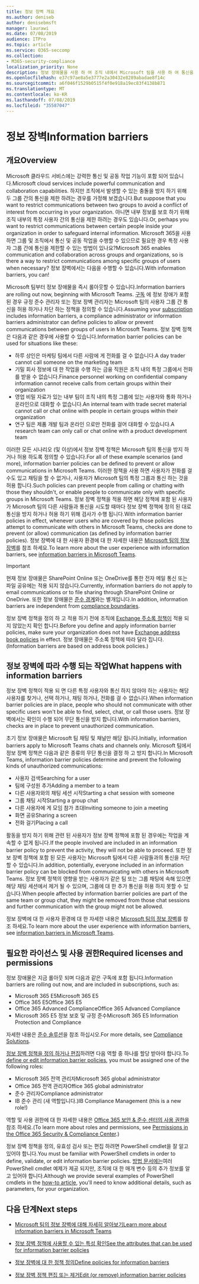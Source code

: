 ```yaml
---
title: 정보 장벽 개요
ms.author: deniseb
author: denisebmsft
manager: laurawi
ms.date: 07/08/2019
audience: ITPro
ms.topic: article
ms.service: O365-seccomp
ms.collection:
- M365-security-compliance
localization_priority: None
description: 정보 장애물을 사용 하 여 조직 내에서 Microsoft 팀을 사용 하 여 통신을 준수 하는지 확인 합니다.
ms.openlocfilehash: e37c97ae8a5e3777e2a30432e8289abadae8f14c
ms.sourcegitcommit: a6f046f1529b0515f4f0e918a19ec83f4138b871
ms.translationtype: MT
ms.contentlocale: ko-KR
ms.lasthandoff: 07/08/2019
ms.locfileid: "35587047"
---
```

# <a name="information-barriers"></a><span data-ttu-id="f302a-103">정보 장벽</span><span class="sxs-lookup"><span data-stu-id="f302a-103">Information barriers</span></span>

## <a name="overview"></a><span data-ttu-id="f302a-104">개요</span><span class="sxs-lookup"><span data-stu-id="f302a-104">Overview</span></span>

<span data-ttu-id="f302a-105">Microsoft 클라우드 서비스에는 강력한 통신 및 공동 작업 기능이 포함 되어 있습니다.</span><span class="sxs-lookup"><span data-stu-id="f302a-105">Microsoft cloud services include powerful communication and collaboration capabilities.</span></span> <span data-ttu-id="f302a-106">하지만 조직에서 발생할 수 있는 충돌을 방지 하기 위해 두 그룹 간의 통신을 제한 하려는 경우를 가정해 보겠습니다.</span><span class="sxs-lookup"><span data-stu-id="f302a-106">But suppose that you want to restrict communications between two groups to avoid a conflict of interest from occurring in your organization.</span></span> <span data-ttu-id="f302a-107">아니면 내부 정보를 보호 하기 위해 조직 내부의 특정 사용자 간의 통신을 제한 하려는 경우도 있습니다.</span><span class="sxs-lookup"><span data-stu-id="f302a-107">Or, perhaps you want to restrict communications between certain people inside your organization in order to safeguard internal information.</span></span> <span data-ttu-id="f302a-108">Microsoft 365을 사용 하면 그룹 및 조직에서 통신 및 공동 작업을 수행할 수 있으므로 필요한 경우 특정 사용자 그룹 간에 통신을 제한할 수 있는 방법이 있나요?</span><span class="sxs-lookup"><span data-stu-id="f302a-108">Microsoft 365 enables communication and collaboration across groups and organizations, so is there a way to restrict communications among specific groups of users when necessary?</span></span> <span data-ttu-id="f302a-109">정보 장벽에서는 다음을 수행할 수 있습니다.</span><span class="sxs-lookup"><span data-stu-id="f302a-109">With information barriers, you can!</span></span> 

<span data-ttu-id="f302a-110">Microsoft 팀부터 정보 장애물을 즉시 롤아웃할 수 있습니다.</span><span class="sxs-lookup"><span data-stu-id="f302a-110">Information barriers are rolling out now, beginning with Microsoft Teams.</span></span> <span data-ttu-id="f302a-111">[구독](#required-licenses-and-permissions) 에 정보 장애가 포함 된 경우 규정 준수 관리자 또는 정보 장벽 관리자는 Microsoft 팀의 사용자 그룹 간 통신을 허용 하거나 차단 하는 정책을 정의할 수 있습니다.</span><span class="sxs-lookup"><span data-stu-id="f302a-111">Assuming your [subscription](#required-licenses-and-permissions) includes information barriers, a compliance administrator or information barriers administrator can define policies to allow or prevent communications between groups of users in Microsoft Teams.</span></span> <span data-ttu-id="f302a-112">정보 장벽 정책은 다음과 같은 경우에 사용할 수 있습니다.</span><span class="sxs-lookup"><span data-stu-id="f302a-112">Information barrier policies can be used for situations like these:</span></span>

- <span data-ttu-id="f302a-113">하루 상인은 마케팅 팀에서 다른 사람에 게 전화를 걸 수 없습니다.</span><span class="sxs-lookup"><span data-stu-id="f302a-113">A day trader cannot call someone on the marketing team</span></span>
- <span data-ttu-id="f302a-114">기밀 회사 정보에 대 한 작업을 수행 하는 금융 직원은 조직 내의 특정 그룹에서 전화를 받을 수 없습니다.</span><span class="sxs-lookup"><span data-stu-id="f302a-114">Finance personnel working on confidential company information cannot receive calls from certain groups within their organization</span></span>
- <span data-ttu-id="f302a-115">영업 비밀 자료가 있는 내부 팀이 조직 내의 특정 그룹에 있는 사용자와 통화 하거나 온라인으로 대화할 수 없습니다.</span><span class="sxs-lookup"><span data-stu-id="f302a-115">An internal team with trade secret material cannot call or chat online with people in certain groups within their organization</span></span>
- <span data-ttu-id="f302a-116">연구 팀은 제품 개발 팀과 온라인 으로만 전화를 걸어 대화할 수 있습니다.</span><span class="sxs-lookup"><span data-stu-id="f302a-116">A research team can only call or chat online with a product development team</span></span>

<span data-ttu-id="f302a-117">이러한 모든 시나리오 (및 이상)에서 정보 장벽 정책은 Microsoft 팀의 통신을 방지 하거나 허용 하도록 정의할 수 있습니다.</span><span class="sxs-lookup"><span data-stu-id="f302a-117">For all of these example scenarios (and more), information barrier policies can be defined to prevent or allow communications in Microsoft Teams.</span></span> <span data-ttu-id="f302a-118">이러한 정책을 사용 하면 사용자가 전화를 걸 수도 있고 채팅을 할 수 없거나, 사용자가 Microsoft 팀의 특정 그룹과 통신 하는 것을 허용 합니다.</span><span class="sxs-lookup"><span data-stu-id="f302a-118">Such policies can prevent people from calling or chatting with those they shouldn't, or enable people to communicate only with specific groups in Microsoft Teams.</span></span> <span data-ttu-id="f302a-119">정보 장벽 정책을 적용 하면 해당 정책에 포함 된 사용자가 Microsoft 팀의 다른 사람들과 통신을 시도할 때마다 정보 장벽 정책에 정의 된 대로 통신을 방지 하거나 허용 하기 위해 검사가 수행 됩니다.</span><span class="sxs-lookup"><span data-stu-id="f302a-119">With information barrier policies in effect, whenever users who are covered by those policies attempt to communicate with others in Microsoft Teams, checks are done to prevent (or allow) communication (as defined by information barrier policies).</span></span> <span data-ttu-id="f302a-120">정보 장벽에 대 한 사용자 환경에 대 한 자세한 내용은 [Microsoft 팀의 정보 장벽](https://docs.microsoft.com/MicrosoftTeams/information-barriers-in-teams)를 참조 하세요.</span><span class="sxs-lookup"><span data-stu-id="f302a-120">To learn more about the user experience with information barriers, see [information barriers in Microsoft Teams](https://docs.microsoft.com/MicrosoftTeams/information-barriers-in-teams).</span></span>

> [!IMPORTANT]
> <span data-ttu-id="f302a-121">현재 정보 장애물은 SharePoint Online 또는 OneDrive를 통한 전자 메일 통신 또는 파일 공유에는 적용 되지 않습니다.</span><span class="sxs-lookup"><span data-stu-id="f302a-121">Currently, information barriers do not apply to email communications or to file sharing through SharePoint Online or OneDrive.</span></span> <span data-ttu-id="f302a-122">또한 정보 장애물은 [준수 경계](set-up-compliance-boundaries.md)와는 별개입니다.</span><span class="sxs-lookup"><span data-stu-id="f302a-122">In addition, information barriers are independent from [compliance boundaries](set-up-compliance-boundaries.md).</span></span><p><span data-ttu-id="f302a-123">정보 장벽 정책을 정의 하 고 적용 하기 전에 조직에 [Exchange 주소록 정책이](https://docs.microsoft.com/en-us/exchange/address-books/address-book-policies/address-book-policies) 적용 되지 않았는지 확인 합니다.</span><span class="sxs-lookup"><span data-stu-id="f302a-123">Before you define and apply information barrier policies, make sure your organization does not have [Exchange address book policies](https://docs.microsoft.com/en-us/exchange/address-books/address-book-policies/address-book-policies) in effect.</span></span> <span data-ttu-id="f302a-124">정보 장애물은 주소록 정책에 따라 달라 집니다.</span><span class="sxs-lookup"><span data-stu-id="f302a-124">(Information barriers are based on address book policies.)</span></span> 

## <a name="what-happens-with-information-barriers"></a><span data-ttu-id="f302a-125">정보 장벽에 따라 수행 되는 작업</span><span class="sxs-lookup"><span data-stu-id="f302a-125">What happens with information barriers</span></span>

<span data-ttu-id="f302a-126">정보 장벽 정책이 적용 되 면 다른 특정 사용자와 통신 하지 않아야 하는 사용자는 해당 사용자를 찾거나, 선택 하거나, 채팅 하거나, 전화를 걸 수 없습니다.</span><span class="sxs-lookup"><span data-stu-id="f302a-126">When information barrier policies are in place, people who should not communicate with other specific users won't be able to find, select, chat, or call those users.</span></span> <span data-ttu-id="f302a-127">정보 장벽에서는 확인이 수행 되어 무단 통신을 방지 합니다.</span><span class="sxs-lookup"><span data-stu-id="f302a-127">With information barriers, checks are in place to prevent unauthorized communication.</span></span>

<span data-ttu-id="f302a-128">초기 정보 장애물은 Microsoft 팀 채팅 및 채널만 해당 됩니다.</span><span class="sxs-lookup"><span data-stu-id="f302a-128">Initially, information barriers apply to Microsoft Teams chats and channels only.</span></span> <span data-ttu-id="f302a-129">Microsoft 팀에서 정보 장벽 정책은 다음과 같은 종류의 무단 통신을 결정 하 고 방지 합니다.</span><span class="sxs-lookup"><span data-stu-id="f302a-129">In Microsoft Teams, information barrier policies determine and prevent the following kinds of unauthorized communications:</span></span>
- <span data-ttu-id="f302a-130">사용자 검색</span><span class="sxs-lookup"><span data-stu-id="f302a-130">Searching for a user</span></span>
- <span data-ttu-id="f302a-131">팀에 구성원 추가</span><span class="sxs-lookup"><span data-stu-id="f302a-131">Adding a member to a team</span></span>
- <span data-ttu-id="f302a-132">다른 사용자와의 채팅 세션 시작</span><span class="sxs-lookup"><span data-stu-id="f302a-132">Starting a chat session with someone</span></span>
- <span data-ttu-id="f302a-133">그룹 채팅 시작</span><span class="sxs-lookup"><span data-stu-id="f302a-133">Starting a group chat</span></span>
- <span data-ttu-id="f302a-134">다른 사용자에 게 모임 참가 초대</span><span class="sxs-lookup"><span data-stu-id="f302a-134">Inviting someone to join a meeting</span></span>
- <span data-ttu-id="f302a-135">화면 공유</span><span class="sxs-lookup"><span data-stu-id="f302a-135">Sharing a screen</span></span>
- <span data-ttu-id="f302a-136">전화 걸기</span><span class="sxs-lookup"><span data-stu-id="f302a-136">Placing a call</span></span> 

<span data-ttu-id="f302a-137">활동을 방지 하기 위해 관련 된 사용자가 정보 장벽 정책에 포함 된 경우에는 작업을 계속할 수 없게 됩니다.</span><span class="sxs-lookup"><span data-stu-id="f302a-137">If the people involved are included in an information barrier policy to prevent the activity, they will not be able to proceed.</span></span> <span data-ttu-id="f302a-138">또한 정보 장벽 정책에 포함 된 모든 사용자는 Microsoft 팀에서 다른 사람들과의 통신을 차단할 수 있습니다.</span><span class="sxs-lookup"><span data-stu-id="f302a-138">In addition, potentially, everyone included in an information barrier policy can be blocked from communicating with others in Microsoft Teams.</span></span> <span data-ttu-id="f302a-139">정보 장벽 정책의 영향을 받는 사용자가 같은 팀 또는 그룹 채팅에 속해 있으면 해당 채팅 세션에서 제거 될 수 있으며, 그룹에 대 한 추가 통신을 허용 하지 못할 수 있습니다.</span><span class="sxs-lookup"><span data-stu-id="f302a-139">When people affected by information barrier policies are part of the same team or group chat, they might be removed from those chat sessions and further communication with the group might not be allowed.</span></span>

<span data-ttu-id="f302a-140">정보 장벽에 대 한 사용자 환경에 대 한 자세한 내용은 [Microsoft 팀의 정보 장벽](https://docs.microsoft.com/MicrosoftTeams/information-barriers-in-teams)를 참조 하세요.</span><span class="sxs-lookup"><span data-stu-id="f302a-140">To learn more about the user experience with information barriers, see [information barriers in Microsoft Teams](https://docs.microsoft.com/MicrosoftTeams/information-barriers-in-teams).</span></span>

## <a name="required-licenses-and-permissions"></a><span data-ttu-id="f302a-141">필요한 라이선스 및 사용 권한</span><span class="sxs-lookup"><span data-stu-id="f302a-141">Required licenses and permissions</span></span>

<span data-ttu-id="f302a-142">정보 장애물은 지금 롤아웃 되며 다음과 같은 구독에 포함 됩니다.</span><span class="sxs-lookup"><span data-stu-id="f302a-142">Information barriers are rolling out now, and are included in subscriptions, such as:</span></span>

- <span data-ttu-id="f302a-143">Microsoft 365 E5</span><span class="sxs-lookup"><span data-stu-id="f302a-143">Microsoft 365 E5</span></span>
- <span data-ttu-id="f302a-144">Office 365 E5</span><span class="sxs-lookup"><span data-stu-id="f302a-144">Office 365 E5</span></span>
- <span data-ttu-id="f302a-145">Office 365 Advanced Compliance</span><span class="sxs-lookup"><span data-stu-id="f302a-145">Office 365 Advanced Compliance</span></span>
- <span data-ttu-id="f302a-146">Microsoft 365 E5 정보 보호 및 규정 준수</span><span class="sxs-lookup"><span data-stu-id="f302a-146">Microsoft 365 E5 Information Protection and Compliance</span></span>

<span data-ttu-id="f302a-147">자세한 내용은 [준수 솔루션](https://products.office.com/business/security-and-compliance/compliance-solutions)을 참조 하십시오.</span><span class="sxs-lookup"><span data-stu-id="f302a-147">For more details, see [Compliance Solutions](https://products.office.com/business/security-and-compliance/compliance-solutions).</span></span>

<span data-ttu-id="f302a-148">[정보 장벽 정책을 정의 하거나 편집](information-barriers-policies.md)하려면 다음 역할 중 하나를 할당 받아야 합니다.</span><span class="sxs-lookup"><span data-stu-id="f302a-148">To [define or edit information barrier policies](information-barriers-policies.md), you must be assigned one of the following roles:</span></span>

- <span data-ttu-id="f302a-149">Microsoft 365 전역 관리자</span><span class="sxs-lookup"><span data-stu-id="f302a-149">Microsoft 365 global administrator</span></span>
- <span data-ttu-id="f302a-150">Office 365 전역 관리자</span><span class="sxs-lookup"><span data-stu-id="f302a-150">Office 365 global administrator</span></span>
- <span data-ttu-id="f302a-151">준수 관리자</span><span class="sxs-lookup"><span data-stu-id="f302a-151">Compliance administrator</span></span>
- <span data-ttu-id="f302a-152">IB 준수 관리 (새 역할입니다.)</span><span class="sxs-lookup"><span data-stu-id="f302a-152">IB Compliance Management (this is a new role!)</span></span>

<span data-ttu-id="f302a-153">역할 및 사용 권한에 대 한 자세한 내용은 [Office 365 보안 & 준수 센터의 사용 권한을](permissions-in-the-security-and-compliance-center.md)참조 하세요.</span><span class="sxs-lookup"><span data-stu-id="f302a-153">(To learn more about roles and permissions, see [Permissions in the Office 365 Security & Compliance Center](permissions-in-the-security-and-compliance-center.md).)</span></span>

<span data-ttu-id="f302a-154">정보 장벽 정책을 정의, 유효성 검사 또는 편집 하려면 PowerShell cmdlet을 잘 알고 있어야 합니다.</span><span class="sxs-lookup"><span data-stu-id="f302a-154">You must be familiar with PowerShell cmdlets in order to define, validate, or edit information barrier policies.</span></span> <span data-ttu-id="f302a-155">[방법 문서에는](information-barriers-policies.md)여러 PowerShell cmdlet 예제가 제공 되지만, 조직에 대 한 매개 변수 등의 추가 정보를 알고 있어야 합니다.</span><span class="sxs-lookup"><span data-stu-id="f302a-155">Although we provide several examples of PowerShell cmdlets in the [how-to article](information-barriers-policies.md), you'll need to know additional details, such as parameters, for your organization.</span></span>

## <a name="next-steps"></a><span data-ttu-id="f302a-156">다음 단계</span><span class="sxs-lookup"><span data-stu-id="f302a-156">Next steps</span></span>

- [<span data-ttu-id="f302a-157">Microsoft 팀의 정보 장벽에 대해 자세히 알아보기</span><span class="sxs-lookup"><span data-stu-id="f302a-157">Learn more about information barriers in Microsoft Teams</span></span>](https://docs.microsoft.com/MicrosoftTeams/information-barriers-in-teams)

- [<span data-ttu-id="f302a-158">정보 장벽 정책에 사용할 수 있는 특성 확인</span><span class="sxs-lookup"><span data-stu-id="f302a-158">See the attributes that can be used for information barrier policies</span></span>](information-barriers-attributes.md)

- [<span data-ttu-id="f302a-159">정보 장벽에 대 한 정책 정의</span><span class="sxs-lookup"><span data-stu-id="f302a-159">Define policies for information barriers</span></span>](information-barriers-policies.md)

- [<span data-ttu-id="f302a-160">정보 장벽 정책 편집 또는 제거</span><span class="sxs-lookup"><span data-stu-id="f302a-160">Edit (or remove) information barrier policies</span></span>](information-barriers-edit-segments-policies.md.md) 

